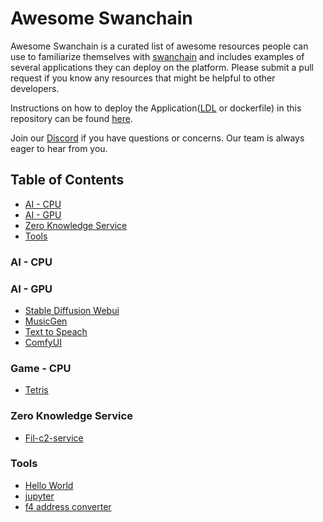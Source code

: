 # Awesome Swanchain <!-- omit in toc -->

Awesome Swanchain is a curated list of awesome resources people can use to familiarize themselves with [swanchain](//https://swanchain.io) and includes examples of several applications they can deploy on the platform. Please submit a pull request if you know any resources that might be helpful to other developers.

Instructions on how to deploy the Application([LDL](https://docs.lagrangedao.org/spaces/intro/lagrange-definition-language-ldl) or dockerfile) in this repository can be found [here](//https://docs.lagrangedao.org/spaces/run-space).

Join our [Discord](https://discord.com/invite/swanchain) if you have questions or concerns. Our team is always eager to hear from you.


## Table of Contents <!-- omit in toc -->

- [AI - CPU](#ai---cpu)
- [AI - GPU](#ai---gpu)
- [Zero Knowledge Service](#Zero-Knowledge)
- [Tools](#tools)

### AI - CPU



### AI - GPU

- [Stable Diffusion Webui](stable-diffusion-webui)
- [MusicGen](musicGen)
- [Text to Speach](TTS)
- [ComfyUI](comfyui)


### Game - CPU
- [Tetris](#Tetris)


### Zero Knowledge Service
- [Fil-c2-service](fil-c2-service)


### Tools

- [Hello World](hello-world)
- [jupyter](jupyter)
- [f4 address converter](f4-converter)


